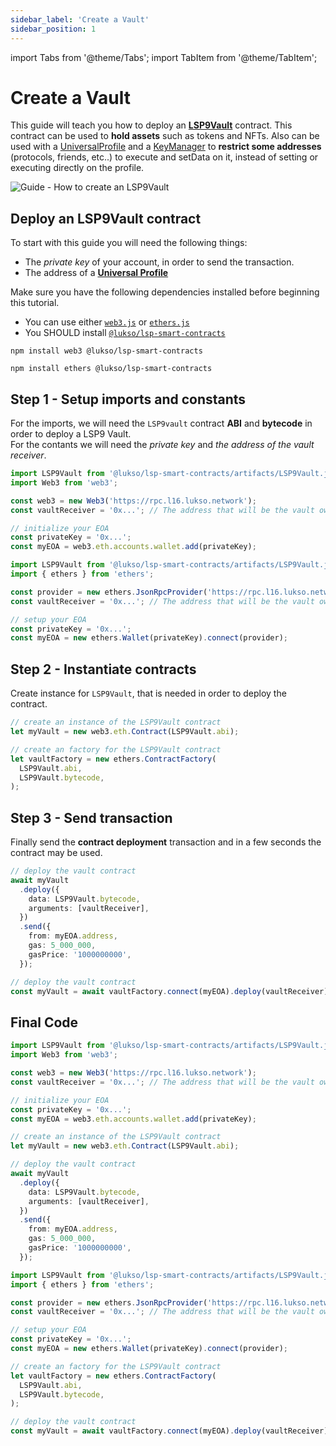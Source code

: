 ```yaml
---
sidebar_label: 'Create a Vault'
sidebar_position: 1
---
```


import Tabs from '@theme/Tabs';
import TabItem from '@theme/TabItem';

# Create a Vault

This guide will teach you how to deploy an **[LSP9Vault](../../standards/smart-contracts/lsp9-vault.md)** contract. This contract can be used to **hold assets** such as tokens and NFTs. Also can be used with a [UniversalProfile](../../standards/universal-profile/introduction.md) and a [KeyManager](../../standards/universal-profile/lsp6-key-manager.md) to **restrict some addresses** (protocols, friends, etc..) to execute and setData on it, instead of setting or executing directly on the profile.

![Guide - How to create an LSP9Vault](/img/guides/lsp9/LSP9VaultGuide.jpeg)

## Deploy an LSP9Vault contract

To start with this guide you will need the following things:

- The _private key_ of your account, in order to send the transaction.
- The address of a [**Universal Profile**](../../standards/universal-profile/lsp0-erc725account.md)

Make sure you have the following dependencies installed before beginning this tutorial.

- You can use either [`web3.js`](https://github.com/web3/web3.js) or [`ethers.js`](https://github.com/ethers-io/ethers.js/)
- You SHOULD install [`@lukso/lsp-smart-contracts`](https://github.com/lukso-network/lsp-smart-contracts/)

<Tabs>
  
  <TabItem value="web3js" label="web3.js">

```shell title="Install the dependencies"
npm install web3 @lukso/lsp-smart-contracts
```

  </TabItem>

  <TabItem value="ethersjs" label="ethers.js">

```shell title="Install the dependencies"
npm install ethers @lukso/lsp-smart-contracts
```

  </TabItem>

</Tabs>

## Step 1 - Setup imports and constants​

For the imports, we will need the `LSP9vault` contract **ABI** and **bytecode** in order to deploy a LSP9 Vault.  
For the contants we will need the _private key_ and _the address of the vault receiver_.

<Tabs>
  
  <TabItem value="web3js" label="web3.js">

```typescript title="Imports & Constants"
import LSP9Vault from '@lukso/lsp-smart-contracts/artifacts/LSP9Vault.json';
import Web3 from 'web3';

const web3 = new Web3('https://rpc.l16.lukso.network');
const vaultReceiver = '0x...'; // The address that will be the vault owner

// initialize your EOA
const privateKey = '0x...';
const myEOA = web3.eth.accounts.wallet.add(privateKey);
```

  </TabItem>

  <TabItem value="ethersjs" label="ethers.js">

```typescript title="Imports & Constants"
import LSP9Vault from '@lukso/lsp-smart-contracts/artifacts/LSP9Vault.json';
import { ethers } from 'ethers';

const provider = new ethers.JsonRpcProvider('https://rpc.l16.lukso.network');
const vaultReceiver = '0x...'; // The address that will be the vault owner

// setup your EOA
const privateKey = '0x...';
const myEOA = new ethers.Wallet(privateKey).connect(provider);
```

  </TabItem>

</Tabs>

## Step 2 - Instantiate contracts

Create instance for `LSP9Vault`, that is needed in order to deploy the contract.

<Tabs>
  
  <TabItem value="web3js" label="web3.js">

```typescript title="Contract instance"
// create an instance of the LSP9Vault contract
let myVault = new web3.eth.Contract(LSP9Vault.abi);
```

  </TabItem>

  <TabItem value="ethersjs" label="ethers.js">

```typescript title="Contract instance"
// create an factory for the LSP9Vault contract
let vaultFactory = new ethers.ContractFactory(
  LSP9Vault.abi,
  LSP9Vault.bytecode,
);
```

  </TabItem>

</Tabs>

## Step 3 - Send transaction

Finally send the **contract deployment** transaction and in a few seconds the contract may be used.

<Tabs>
  
  <TabItem value="web3js" label="web3.js">

```typescript title="Sending contract deployment transaction"
// deploy the vault contract
await myVault
  .deploy({
    data: LSP9Vault.bytecode,
    arguments: [vaultReceiver],
  })
  .send({
    from: myEOA.address,
    gas: 5_000_000,
    gasPrice: '1000000000',
  });
```

  </TabItem>

  <TabItem value="ethersjs" label="ethers.js">

```typescript title="Sending contract deployment transaction"
// deploy the vault contract
const myVault = await vaultFactory.connect(myEOA).deploy(vaultReceiver);
```

  </TabItem>

</Tabs>

## Final Code

<Tabs>
  
  <TabItem value="web3js" label="web3.js">

```typescript title="Deploying the vault"
import LSP9Vault from '@lukso/lsp-smart-contracts/artifacts/LSP9Vault.json';
import Web3 from 'web3';

const web3 = new Web3('https://rpc.l16.lukso.network');
const vaultReceiver = '0x...'; // The address that will be the vault owner

// initialize your EOA
const privateKey = '0x...';
const myEOA = web3.eth.accounts.wallet.add(privateKey);

// create an instance of the LSP9Vault contract
let myVault = new web3.eth.Contract(LSP9Vault.abi);

// deploy the vault contract
await myVault
  .deploy({
    data: LSP9Vault.bytecode,
    arguments: [vaultReceiver],
  })
  .send({
    from: myEOA.address,
    gas: 5_000_000,
    gasPrice: '1000000000',
  });
```

  </TabItem>

  <TabItem value="ethersjs" label="ethers.js">

```typescript title="Deploying the vault"
import LSP9Vault from '@lukso/lsp-smart-contracts/artifacts/LSP9Vault.json';
import { ethers } from 'ethers';

const provider = new ethers.JsonRpcProvider('https://rpc.l16.lukso.network');
const vaultReceiver = '0x...'; // The address that will be the vault owner

// setup your EOA
const privateKey = '0x...';
const myEOA = new ethers.Wallet(privateKey).connect(provider);

// create an factory for the LSP9Vault contract
let vaultFactory = new ethers.ContractFactory(
  LSP9Vault.abi,
  LSP9Vault.bytecode,
);

// deploy the vault contract
const myVault = await vaultFactory.connect(myEOA).deploy(vaultReceiver);
```

  </TabItem>

</Tabs>
